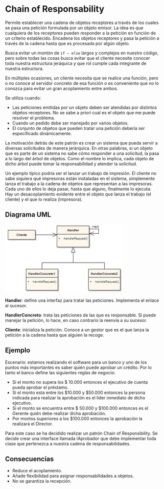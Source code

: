 # Chain of Responsability

Permite establecer una cadena de objetos receptores a través de los cuales se pasa una petición formulada por un objeto emisor. La idea es que cualquiera de los receptores pueden responder a la petición en función de un criterio establecido. Encadena los objetos receptores y pasa la petición a través de la cadena hasta que es procesada por algún objeto.

Busca evitar un montón de `if – else` largos y complejos en nuestro código, pero sobre todas las cosas busca evitar que el cliente necesite conocer toda nuestra estructura jeráquica y que rol cumple cada integrante de nuestra estructura.

En múltiples ocasiones, un cliente necesita que se realice una función, pero o no conoce al servidor concreto de esa función o es conveniente que no lo conozca para evitar un gran acoplamiento entre ambos.

Se utiliza cuando:

- Las peticiones emitidas por un objeto deben ser atendidas por distintos objetos receptores.
No se sabe a priori cual es el objeto que me puede resolver el problema.
- Cuando un pedido debe ser manejado por varios objetos.
- El conjunto de objetos que pueden tratar una petición debería ser especificado dinámicamente.

La motivación detrás de este patrón es crear un sistema que pueda servir a diversas solicitudes de manera jerárquica. En otras palabras, si un objeto que es parte de un sistema no sabe cómo responder a una solicitud, la pasa a lo largo del árbol de objetos. Como el nombre lo implica, cada objeto de dicho árbol puede tomar la responsabilidad y atender la solicitud.

Un ejemplo típico podría ser el lanzar un trabajo de impresión. El cliente no sabe siquiera qué impresoras están instaladas en el sistema, símplemente lanza el trabajo a la cadena de objetos que representan a las impresoras. Cada uno de ellos lo deja pasar, hasta que alguno, finalmente lo ejecuta.
Hay un desacoplamiento evidente entre el objeto que lanza el trabajo (el cliente) y el que lo realiza (impresora).

## Diagrama UML

![chain-of-responsability](/images/chain-of-responsability.jpg)

**Handler**: define una interfaz para tratar las peticiones. Implementa el enlace al sucesor.

**HandlerConcreto**: trata las peticiones de las que es responsable. Si puede manejar la petición, lo hace, en caso contrario la reenvía a su sucesor.

**Cliente**: inicializa la petición. Conoce a un gestor que es el que lanza la petición a la cadena hasta que
alguien la recoge.

## Ejemplo

Escenario: estamos realizando el software para un banco y uno de los puntos más importantes es saber quién puede aprobar un crédito. Por lo tanto el banco define las siguientes reglas de negocio:

- Si el monto no supera los $ 10.000 entonces el ejecutivo de cuenta pueda aprobar el préstamo.
- Si el monto esta entre los $10.000 y $50.000 entonces la persona indicada para realizar la aprobación es el líder inmediato de dicho ejecutivo.
- Si el monto se encuentra entre $ 50.000 y $100.000 entonces es el Gerente quién debe realizar dicha aprobación.
- Por montos superiores a los $100.000 entonces la aprobación la realizará el Director.

Para este caso se ha decidido realizar un patrón Chain of Responsibility. Se decide crear una interface llamada IAprobador que debe implementar toda clase que pertenezca a nuestra cadena de responsabilidades.

## Consecuencias

- Reduce el acoplamiento.
- Añade flexibilidad para asignar responsabilidades a objetos.
- No se garantiza la recepción.